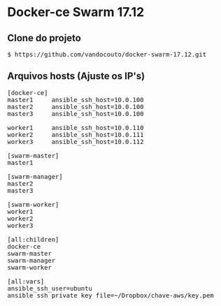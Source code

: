 # Docker-ce Swarm 17.12

## Clone do projeto

<pre>
$ https://github.com/vandocouto/docker-swarm-17.12.git
</pre>

## Arquivos hosts (Ajuste os IP's)
<pre>
[docker-ce]
master1     ansible_ssh_host=10.0.100
master2     ansible_ssh_host=10.0.100
master3     ansible_ssh_host=10.0.100

worker1     ansible_ssh_host=10.0.110
worker2     ansible_ssh_host=10.0.111
worker3     ansible_ssh_host=10.0.112

[swarm-master]
master1

[swarm-manager]
master2
master3

[swarm-worker]
worker1
worker2
worker3

[all:children]
docker-ce
swarm-master
swarm-manager
swarm-worker

[all:vars]
ansible_ssh_user=ubuntu
ansible_ssh_private_key_file=~/Dropbox/chave-aws/key.pem
</pre>
